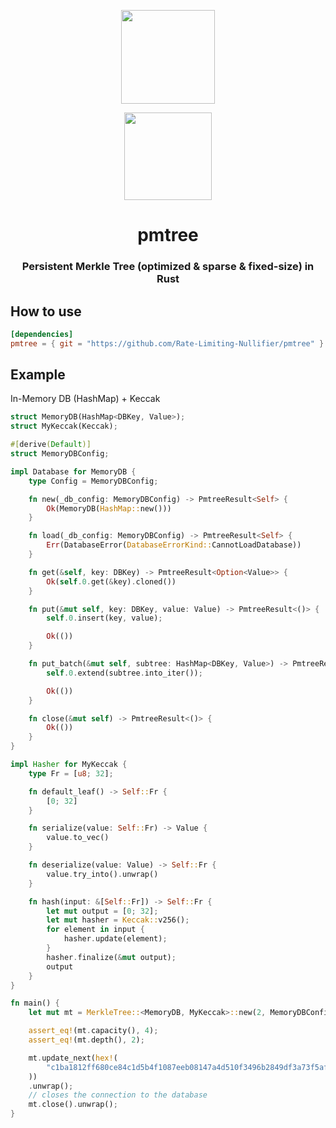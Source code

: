 <p align="center">
    <img src="./pmtree.png" width="150">
</p>

<p align="center">
    <img src="https://github.com/Rate-Limiting-Nullifier/pmtree/workflows/Build-Test-Fmt/badge.svg" width="140">
</p>

<h1 align="center">pmtree</h1>

<h3 align="center">Persistent Merkle Tree (optimized & sparse & fixed-size) in Rust</h3>

## How to use
```toml
[dependencies]
pmtree = { git = "https://github.com/Rate-Limiting-Nullifier/pmtree" }
```

## Example

In-Memory DB (HashMap) + Keccak
```rust
struct MemoryDB(HashMap<DBKey, Value>);
struct MyKeccak(Keccak);

#[derive(Default)]
struct MemoryDBConfig;

impl Database for MemoryDB {
    type Config = MemoryDBConfig;

    fn new(_db_config: MemoryDBConfig) -> PmtreeResult<Self> {
        Ok(MemoryDB(HashMap::new()))
    }

    fn load(_db_config: MemoryDBConfig) -> PmtreeResult<Self> {
        Err(DatabaseError(DatabaseErrorKind::CannotLoadDatabase))
    }

    fn get(&self, key: DBKey) -> PmtreeResult<Option<Value>> {
        Ok(self.0.get(&key).cloned())
    }

    fn put(&mut self, key: DBKey, value: Value) -> PmtreeResult<()> {
        self.0.insert(key, value);

        Ok(())
    }

    fn put_batch(&mut self, subtree: HashMap<DBKey, Value>) -> PmtreeResult<()> {
        self.0.extend(subtree.into_iter());

        Ok(())
    }

    fn close(&mut self) -> PmtreeResult<()> {
        Ok(())
    }
}

impl Hasher for MyKeccak {
    type Fr = [u8; 32];

    fn default_leaf() -> Self::Fr {
        [0; 32]
    }

    fn serialize(value: Self::Fr) -> Value {
        value.to_vec()
    }

    fn deserialize(value: Value) -> Self::Fr {
        value.try_into().unwrap()
    }

    fn hash(input: &[Self::Fr]) -> Self::Fr {
        let mut output = [0; 32];
        let mut hasher = Keccak::v256();
        for element in input {
            hasher.update(element);
        }
        hasher.finalize(&mut output);
        output
    }
}

fn main() {
    let mut mt = MerkleTree::<MemoryDB, MyKeccak>::new(2, MemoryDBConfig).unwrap();

    assert_eq!(mt.capacity(), 4);
    assert_eq!(mt.depth(), 2);

    mt.update_next(hex!(
        "c1ba1812ff680ce84c1d5b4f1087eeb08147a4d510f3496b2849df3a73f5af95"
    ))
    .unwrap();
    // closes the connection to the database
    mt.close().unwrap();
}
```

